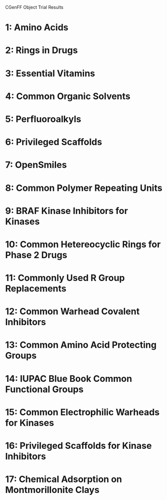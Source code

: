 CGenFF Object Trial Results

# 1: Amino Acids 
# 2: Rings in Drugs
# 3: Essential Vitamins
# 4: Common Organic Solvents
# 5: Perfluoroalkyls
# 6: Privileged Scaffolds
# 7: OpenSmiles
# 8: Common Polymer Repeating Units
# 9: BRAF Kinase Inhibitors for Kinases
# 10: Common Hetereocyclic Rings for Phase 2 Drugs
# 11: Commonly Used R Group Replacements
# 12: Common Warhead Covalent Inhibitors
# 13: Common Amino Acid Protecting Groups
# 14: IUPAC Blue Book Common Functional Groups
# 15: Common Electrophilic Warheads for Kinases
# 16: Privileged Scaffolds for Kinase Inhibitors
# 17: Chemical Adsorption on Montmorillonite Clays
